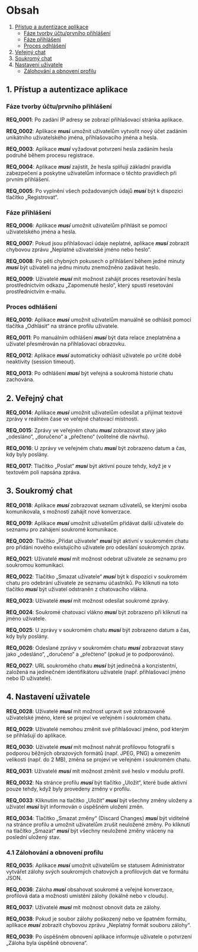 # Obsah

1. [Přístup a autentizace aplikace](#1-přístup-a-autentizace-aplikace)
   - [Fáze tvorby účtu/prvního přihlášení](#11-fáze-tvorby-účtu-prvního-přihlášení)
   - [Fáze přihlášení](#12-fáze-přihlášení)
   - [Proces odhlášení](#13-proces-odhlášení)
2. [Veřejný chat](#2-veřejný-chat)
3. [Soukromý chat](#3-soukromý-chat)
4. [Nastavení uživatele](#4-nastavení-uživatele)
   - [Zálohování a obnovení profilu](#41-zálohování-a-obnovení-profilu)

## 1. Přístup a autentizace aplikace

### Fáze tvorby účtu/prvního přihlášení


**REQ_0001**: Po zadání IP adresy se zobrazí přihlašovací stránka aplikace.

**REQ_0002**: Aplikace ******musí****** umožnit uživatelům vytvořit nový účet zadáním unikátního uživatelského jména, přihlašovacího jména a hesla.

**REQ_0003**: Aplikace ***musí*** vyžadovat potvrzení hesla zadáním hesla podruhé během procesu registrace.

**REQ_0004**: Aplikace ***musí*** zajistit, že hesla splňují základní pravidla zabezpečení a poskytne uživatelům informace o těchto pravidlech při prvním přihlášení.

**REQ_0005**: Po vyplnění všech požadovaných údajů ***musí*** být k dispozici tlačítko „Registrovat“.

### Fáze přihlášení


**REQ_0006**: Aplikace ***musí*** umožnit uživatelům přihlásit se pomocí uživatelského jména a hesla.

**REQ_0007**: Pokud jsou přihlašovací údaje neplatné, aplikace ***musí*** zobrazit chybovou zprávu „Neplatné uživatelské jméno nebo heslo“.

**REQ_0008**: Po pěti chybných pokusech o přihlášení během jedné minuty ***musí*** být uživateli na jednu minutu znemožněno zadávat heslo.

**REQ_0009**: Uživatelé ***musí*** mít možnost zahájit proces resetování hesla prostřednictvím odkazu „Zapomenuté heslo“, který spustí resetování prostřednictvím e-mailu.

### Proces odhlášení


**REQ_0010**: Aplikace ***musí*** umožnit uživatelům manuálně se odhlásit pomocí tlačítka „Odhlásit“ na stránce profilu uživatele.

**REQ_0011**: Po manuálním odhlášení ***musí*** být data relace zneplatněna a uživatel přesměrován na přihlašovací obrazovku.

**REQ_0012**: Aplikace ***musí*** automaticky odhlásit uživatele po určité době neaktivity (session timeout).

**REQ_0013**: Po odhlášení ***musí*** být veřejná a soukromá historie chatu zachována.

## 2. Veřejný chat


**REQ_0014**: Aplikace ***musí*** umožnit uživatelům odesílat a přijímat textové zprávy v reálném čase ve veřejné chatovací místnosti.

**REQ_0015**: Zprávy ve veřejném chatu ***musí*** zobrazovat stavy jako „odesláno“, „doručeno“ a „přečteno“ (volitelné dle návrhu).

**REQ_0016**: U zprávy ve veřejném chatu ***musí*** být zobrazeno datum a čas, kdy byly poslány.

**REQ_0017**: Tlačítko „Poslat“ ***musí*** být aktivní pouze tehdy, když je v textovém poli napsána zpráva.

## 3. Soukromý chat


**REQ_0018**: Aplikace ***musí*** zobrazovat seznam uživatelů, se kterými osoba komunikovala, s možností zahájit nové konverzace.

**REQ_0019**: Aplikace ***musí*** umožnit uživatelům přidávat další uživatele do seznamu pro zahájení soukromé komunikace.

**REQ_0020**: Tlačítko „Přidat uživatele“ ***musí*** být aktivní v soukromém chatu pro přidání nového existujícího uživatele pro odesílání soukromých zpráv.

**REQ_0021**: Uživatelé ***musí*** mít možnost odebrat uživatele ze seznamu pro soukromou komunikaci.

**REQ_0022**: Tlačítko „Smazat uživatele“ ***musí*** být k dispozici v soukromém chatu pro odebrání uživatele ze seznamu účastníků. Po kliknutí na toto tlačítko ***musí*** být uživatel odstraněn z chatovacího vlákna.

**REQ_0023**: Uživatelé ***musí*** mít možnost odesílat soukromé zprávy.

**REQ_0024**: Soukromé chatovací vlákno ***musí*** být zobrazeno při kliknutí na jméno uživatele.

**REQ_0025**: U zprávy v soukromém chatu ***musí*** být zobrazeno datum a čas, kdy byly poslány.

**REQ_0026**: Odeslané zprávy v soukromém chatu ***musí*** zobrazovat stavy jako „odesláno“, „doručeno“ a „přečteno“ (pokud je to podporováno).

**REQ_0027**: URL soukromého chatu ***musí*** být jedinečná a konzistentní, založená na jedinečném identifikátoru uživatele (např. přihlašovací jméno nebo ID uživatele).

## 4. Nastavení uživatele


**REQ_0028**: Uživatelé ***musí*** mít možnost upravit své zobrazované uživatelské jméno, které se projeví ve veřejném i soukromém chatu.

**REQ_0029**: Uživatelé nemohou změnit své přihlašovací jméno, pod kterým se přihlašují do aplikace.

**REQ_0030**: Uživatelé ***musí*** mít možnost nahrát profilovou fotografii s podporou běžných obrazových formátů (např. JPEG, PNG) a omezením velikosti (např. do 2 MB), změna se projeví ve veřejném i soukromém chatu.

**REQ_0031**: Uživatelé ***musí*** mít možnost změnit své heslo v modulu profil.

**REQ_0032**: Na stránce profilu ***musí*** být tlačítko „Uložit“, které bude aktivní pouze tehdy, když byly provedeny změny v profilu.

**REQ_0033**: Kliknutím na tlačítko „Uložit“ ***musí*** být všechny změny uloženy a uživatel ***musí*** být informován o úspěšném uložení změn.

**REQ_0034**: Tlačítko „Smazat změny“ (Discard Changes) ***musí*** být viditelné na stránce profilu a umožnit uživatelům zrušit neuložené změny. Po kliknutí na tlačítko „Smazat“ ***musí*** být všechny neuložené změny vráceny na poslední uložený stav.

### 4.1 Zálohování a obnovení profilu


**REQ_0035**: Aplikace ***musí*** umožnit uživatelům se statusem Administrator vytvářet zálohy svých soukromých chatových a profilových dat ve formátu JSON.

**REQ_0036**: Záloha ***musí*** obsahovat soukromé a veřejné konverzace, profilová data a možnosti umístění zálohy (lokálně nebo v cloudu).

**REQ_0037**: Uživatelé ***musí*** mít možnost obnovit data ze zálohy.

**REQ_0038**: Pokud je soubor zálohy poškozený nebo ve špatném formátu, aplikace ***musí*** zobrazit chybovou zprávu „Neplatný formát souboru zálohy“.

**REQ_0039**: Po úspěšném obnovení aplikace informuje uživatele o potvrzení „Záloha byla úspěšně obnovena“.
